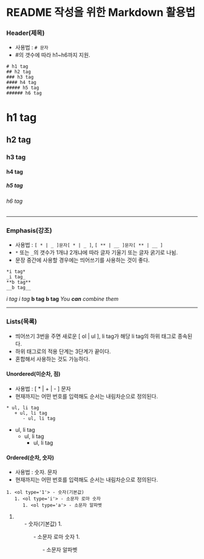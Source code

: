# README 작성을 위한 Markdown 활용법
### Header(제목)
* 사용법 : ```# 문자```
* #의 갯수에 따라 h1~h6까지 지원.
```
# h1 tag
## h2 tag
### h3 tag
#### h4 tag
##### h5 tag
###### h6 tag
```
# h1 tag
## h2 tag
### h3 tag
#### h4 tag
##### h5 tag
###### h6 tag

***

### Emphasis(강조)
* 사용법 : ```[ * | _ ]문자[ * | _ ]```, ```[ ** | __ ]문자[ ** | __ ]```
* ```*``` 또는 ```_```의 갯수가 1개냐 2개냐에 따라 글자 기울기 또는 글자 굵기로 나뉨.
* 문장 중간에 사용할 경우에는 띄어쓰기를 사용하는 것이 좋다.   
```
*i tag*
_i tag_
**b tag**
__b tag__
```
*i tag*
_i tag_
**b tag**
__b tag__
_You **can** combine them_

***

### Lists(목록)
* 띄어쓰기 3번을 주면 새로운 [ ol | ul ], li tag가 해당 li tag의 하위 태그로 종속된다.
* 하위 태그로의 적용 단계는 3단계가 끝이다.
* 혼합해서 사용하는 것도 가능하다.

#### Unordered(미순차, 점)
* 사용법 : [ * | + | - ] 문자
* 현재까지는 어떤 번호를 입력해도 순서는 내림차순으로 정의된다.
```
* ul, li tag
   + ul, li tag
      - ul, li tag
```
* ul, li tag
   + ul, li tag
      - ul, li tag
   
#### Ordered(순차, 숫자)
* 사용법 : 숫자. 문자
* 현재까지는 어떤 번호를 입력해도 순서는 내림차순으로 정의된다.
```
1. <ol type='1'> - 숫자(기본값)
   1. <ol type='i'> - 소문자 로마 숫자
      1. <ol type='a'> - 소문자 알파벳
```
1. <ol type='1'> - 숫자(기본값)
   1. <ol type='i'> - 소문자 로마 숫자
      1. <ol type='a'> - 소문자 알파벳

